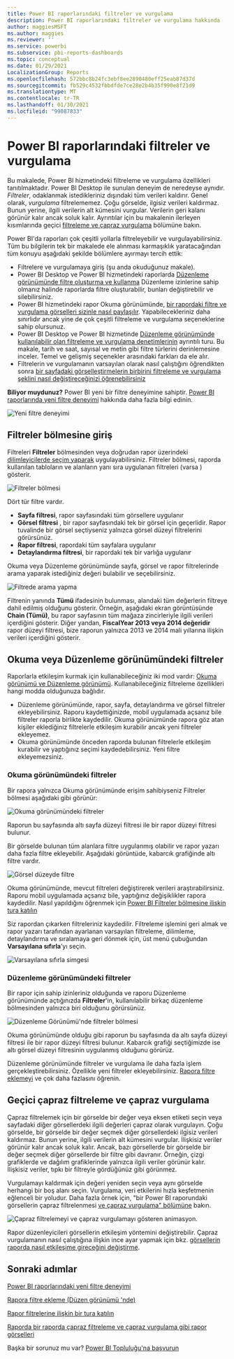 ```yaml
---
title: Power BI raporlarındaki filtreler ve vurgulama
description: Power BI raporlarındaki filtreler ve vurgulama hakkında
author: maggiesMSFT
ms.author: maggies
ms.reviewer: ''
ms.service: powerbi
ms.subservice: pbi-reports-dashboards
ms.topic: conceptual
ms.date: 01/29/2021
LocalizationGroup: Reports
ms.openlocfilehash: 572bbc8b24fc3ebf8ee2890480eff25eab87d37d
ms.sourcegitcommit: fb529c4532fbbdfde7ce28e2b4b35f990e8f21d9
ms.translationtype: MT
ms.contentlocale: tr-TR
ms.lasthandoff: 01/30/2021
ms.locfileid: "99087833"
---
```

# <a name="filters-and-highlighting-in-power-bi-reports"></a>Power BI raporlarındaki filtreler ve vurgulama
 Bu makalede, Power BI hizmetindeki filtreleme ve vurgulama özellikleri tanıtılmaktadır. Power BI Desktop ile sunulan deneyim de neredeyse aynıdır. *Filtreler*, odaklanmak istedikleriniz dışındaki tüm verileri kaldırır. Genel olarak, *vurgulama* filtrelememez. Çoğu görselde, ilgisiz verileri kaldırmaz. Bunun yerine, ilgili verilerin alt kümesini vurgular. Verilerin geri kalanı görünür kalır ancak soluk kalır. Ayrıntılar için bu makalenin ilerleyen kısımlarında geçici [filtreleme ve çapraz vurgulama](#ad-hoc-cross-filtering-and-cross-highlighting) bölümüne bakın.

Power BI'da raporları çok çeşitli yollarla filtreleyebilir ve vurgulayabilirsiniz. Tüm bu bilgilerin tek bir makalede ele alınması karmaşıklık yaratacağından tüm konuyu aşağıdaki şekilde bölümlere ayırmayı tercih ettik:

* Filtrelere ve vurgulamaya giriş (şu anda okuduğunuz makale).
* Power BI Desktop ve Power BI hizmetindeki raporlarda [Düzenleme görünümünde filtre oluşturma ve kullanma](power-bi-report-add-filter.md) Düzenleme izinlerine sahip olmanız halinde raporlarda filtre oluşturabilir, bunları değiştirebilir ve silebilirsiniz.
* Power BI hizmetindeki rapor Okuma görünümünde, [bir rapordaki filtre ve vurgulama görselleri sizinle nasıl paylaşılır](../consumer/end-user-interactions.md). Yapabilecekleriniz daha sınırlıdır ancak yine de çok çeşitli filtreleme ve vurgulama seçeneklerine sahip olursunuz.  
* Power BI Desktop ve Power BI hizmetinde [Düzenleme görünümünde kullanılabilir olan filtreleme ve vurgulama denetimlerinin](power-bi-report-add-filter.md) ayrıntılı turu. Bu makale, tarih ve saat, sayısal ve metin gibi filtre türlerini derinlemesine inceler. Temel ve gelişmiş seçenekler arasındaki farkları da ele alır.
* Filtrelerin ve vurgulamanın varsayılan olarak nasıl çalıştığını öğrendikten sonra [bir sayfadaki görselleştirmelerin birbirini filtreleme ve vurgulama şeklini nasıl değiştireceğinizi öğrenebilirsiniz](service-reports-visual-interactions.md)

**Biliyor muydunuz?** Power BI yeni bir filtre deneyimine sahiptir. [Power BI raporlarında yeni filtre deneyimi](power-bi-report-filter.md) hakkında daha fazla bilgi edinin.

![Yeni filtre deneyimi](media/power-bi-reports-filters-and-highlighting/power-bi-filter-reading.png)


## <a name="intro-to-the-filters-pane"></a>Filtreler bölmesine giriş

Filtreleri **Filtreler** bölmesinden veya doğrudan rapor üzerindeki [dilimleyicilerde seçim yaparak](../visuals/power-bi-visualization-slicers.md) uygulayabilirsiniz. Filtreler bölmesi, raporda kullanılan tabloların ve alanların yanı sıra uygulanan filtreleri (varsa ) gösterir. 

![Filtreler bölmesi](media/power-bi-reports-filters-and-highlighting/power-bi-add-filter-reading-view.png)

Dört tür filtre vardır.

- **Sayfa filtresi**, rapor sayfasındaki tüm görsellere uygulanır     
- **Görsel filtresi** , bir rapor sayfasındaki tek bir görsel için geçerlidir. Rapor tuvalinde bir görsel seçtiyseniz yalnızca görsel düzeyi filtrelerini görürsünüz.    
- **Rapor filtresi**, rapordaki tüm sayfalara uygulanır    
- **Detaylandırma filtresi**, bir rapordaki tek bir varlığa uygulanır    

Okuma veya Düzenleme görünümünde sayfa, görsel ve rapor filtrelerinde arama yaparak istediğiniz değeri bulabilir ve seçebilirsiniz. 

![Filtrede arama yapma](media/power-bi-reports-filters-and-highlighting/power-bi-search-filter.png)

Filtrenin yanında **Tümü** ifadesinin bulunması, alandaki tüm değerlerin filtreye dahil edilmiş olduğunu gösterir.  Örneğin, aşağıdaki ekran görüntüsünde **Chain (Tümü)**, bu rapor sayfasının tüm mağaza zincirleriyle ilgili verileri içerdiğini gösterir.  Diğer yandan, **FiscalYear 2013 veya 2014 değeridir** rapor düzeyi filtresi, bize raporun yalnızca 2013 ve 2014 mali yıllarına ilişkin verileri içerdiğini gösterir.

## <a name="filters-in-reading-or-editing-view"></a>Okuma veya Düzenleme görünümündeki filtreler
Raporlarla etkileşim kurmak için kullanabileceğiniz iki mod vardır: [Okuma görünümü ve Düzenleme görünümü](../consumer/end-user-reading-view.md). Kullanabileceğiniz filtreleme özellikleri hangi modda olduğunuza bağlıdır.

* Düzenleme görünümünde, rapor, sayfa, detaylandırma ve görsel filtreler ekleyebilirsiniz. Raporu kaydettiğinizde, mobil uygulamada açsanız bile filtreler raporla birlikte kaydedilir. Okuma görünümünde rapora göz atan kişiler eklediğiniz filtrelerle etkileşim kurabilir ancak yeni filtreler ekleyemez.
* Okuma görünümünde önceden raporda bulunan filtrelerle etkileşim kurabilir ve yaptığınız seçimi kaydedebilirsiniz. Yeni filtre ekleyemezsiniz.

### <a name="filters-in-reading-view"></a>Okuma görünümündeki filtreler
Bir rapora yalnızca Okuma görünümünde erişim sahibiyseniz Filtreler bölmesi aşağıdaki gibi görünür:

![Okuma görünümündeki filtreler](media/power-bi-reports-filters-and-highlighting/power-bi-filter-reading-view.png)

Raporun bu sayfasında altı sayfa düzeyi filtresi ile bir rapor düzeyi filtresi bulunur.

Bir görselde bulunan tüm alanlara filtre uygulanmış olabilir ve rapor yazarı daha fazla filtre ekleyebilir. Aşağıdaki görüntüde, kabarcık grafiğinde altı filtre vardır.

![Görsel düzeyde filtre](media/power-bi-reports-filters-and-highlighting/power-bi-filter-visual-level.png)

Okuma görünümünde, mevcut filtreleri değiştirerek verileri araştırabilirsiniz. Raporu mobil uygulamada açsanız bile, yaptığınız değişiklikler rapora kaydedilir. Nasıl yapıldığını öğrenmek için [Power BI Filtreler bölmesine ilişkin tura katılın](../consumer/end-user-report-filter.md)

Siz rapordan çıkarken filtreleriniz kaydedilir. Filtreleme işlemini geri almak ve rapor yazarı tarafından ayarlanan varsayılan filtreleme, dilimleme, detaylandırma ve sıralamaya geri dönmek için, üst menü çubuğundan **Varsayılana sıfırla**’yı seçin.

![Varsayılana sıfırla simgesi](media/power-bi-reports-filters-and-highlighting/power-bi-reset-to-default.png)

### <a name="filters-in-editing-view"></a>Düzenleme görünümündeki filtreler
Bir rapor için sahip izinleriniz olduğunda ve raporu Düzenleme görünümünde açtığınızda **Filtreler**'in, kullanılabilir birkaç düzenleme bölmesinden yalnızca biri olduğunu görürsünüz.

![Düzenleme Görünümü'nde filtreler bölmesi](media/power-bi-reports-filters-and-highlighting/power-bi-add-filter-editing-view.png)

Okuma görünümünde olduğu gibi raporun bu sayfasında da altı sayfa düzeyi filtresi ile bir rapor düzeyi filtresi bulunur. Kabarcık grafiği seçtiğimizde ise altı görsel düzeyi filtresinin uygulanmış olduğunu görürüz.

Düzenleme görünümünde filtreler ve vurgulama ile daha fazla işlem gerçekleştirebilirsiniz. Özellikle yeni filtreler ekleyebilirsiniz. [Rapora filtre eklemeyi](power-bi-report-add-filter.md) ve çok daha fazlasını öğrenin.

## <a name="ad-hoc-cross-filtering-and-cross-highlighting"></a>Geçici çapraz filtreleme ve çapraz vurgulama
Çapraz filtrelemek için bir görselde bir değer veya eksen etiketi seçin veya sayfadaki diğer görsellerdeki ilgili değerleri çapraz olarak vurgulayın. Çoğu görselde, bir görselde bir değer seçmek diğer görsellerdeki ilgisiz verileri kaldırmaz. Bunun yerine, ilgili verilerin alt kümesini vurgular. İlişkisiz veriler görünür kalır ancak soluk kalır. Ancak, bazı görsellerde bir görselde bir değer seçmek diğer görsellerde bir filtre gibi davranır. Örneğin, çizgi grafiklerde ve dağılım grafiklerinde yalnızca ilgili veriler görünür kalır. İlişkisiz veriler, tıpkı bir filtreyle gördüğünüz gibi görünmez. 

Vurgulamayı kaldırmak için değeri yeniden seçin veya aynı görselde herhangi bir boş alanı seçin. Vurgulama, veri etkilerini hızla keşfetmenin eğlenceli bir yoludur. Daha fazla örnek için, "bir Power BI raporundaki görsellerin çapraz filtrelenmesi [ve çapraz vurgulama" bölümüne](../consumer/end-user-interactions.md#cross-filtering-and-cross-highlighting) bakın.

![Çapraz filtrelemeyi ve çapraz vurgulamayı gösteren animasyon.](media/power-bi-reports-filters-and-highlighting/power-bi-adhoc-filter.gif)

Rapor düzenleyicileri görsellerin etkileşim yöntemini değiştirebilir. Çapraz vurgulamanın nasıl çalıştığına ilişkin ince ayar yapmak için bkz. [görsellerin raporda nasıl etkileşime gireceğini değiştirme](service-reports-visual-interactions.md).

## <a name="next-steps"></a>Sonraki adımlar

[Power BI raporlarındaki yeni filtre deneyimi](power-bi-report-filter.md)

[Rapora filtre ekleme (Düzen görünümü 'nde)](power-bi-report-add-filter.md)

[Rapor filtrelerine ilişkin bir tura katılın](../consumer/end-user-report-filter.md)

[Raporda bir raporda çapraz filtreleme ve çapraz vurgulama gibi rapor görselleri](../consumer/end-user-interactions.md)

Başka bir sorunuz mu var? [Power BI Topluluğu'na başvurun](https://community.powerbi.com/)

